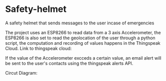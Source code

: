 # Safety-helmet
A safety helmet that sends messages to the user incase of emergencies

The project uses an ESP8266 to read data from a 3 axis Accelerometer, the ESP8266 is also set to read the geolocation of the user through a python script, the computation and recording of values happens in the Thingspeak Cloud.
Link to thingspeak cloud:

If the value of the Accelerometer excceds a certain value, an email alert will be sent to the user's contacts using the thingspeak alerts API.

Circut Diagram:

